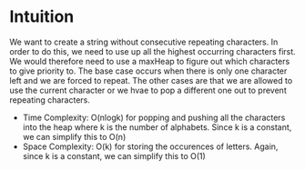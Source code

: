 # Intuition
We want to create a string without consecutive repeating characters. In order to do this, we need to use up all the highest occurring characters first. We would therefore need to use a maxHeap to figure out which characters to give priority to. The base case occurs when there is only one character left and we are forced to repeat. The other cases are that we are allowed to use the current character or we hvae to pop a different one out to prevent repeating characters.
* Time Complexity: O(nlogk) for popping and pushing all the characters into the heap where k is the number of alphabets. Since k is a constant, we can simplify this to O(n)
* Space Complexity: O(k) for storing the occurences of letters. Again, since k is a constant, we can simplify this to O(1)
